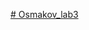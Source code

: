 [# Osmakov_lab3](https://docs.google.com/document/d/1HNYtgnliBYqjS7r8NjIMPv6G7RV7Z9-7/edit?usp=sharing&ouid=104531608881811917585&rtpof=true&sd=true)
